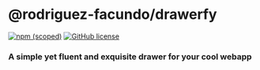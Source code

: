 # @rodriguez-facundo/drawerfy

[![npm (scoped)](https://img.shields.io/npm/v/:scope/:package.svg)](https://github.com/rodriguez-facundo/drawerfy)
[![GitHub license](https://img.shields.io/github/license/rodriguez-facundo/drawerfy.svg?style=popout)](https://github.com/rodriguez-facundo/drawerfy/blob/master/LICENSE)

### A simple yet fluent and exquisite drawer for your cool webapp

